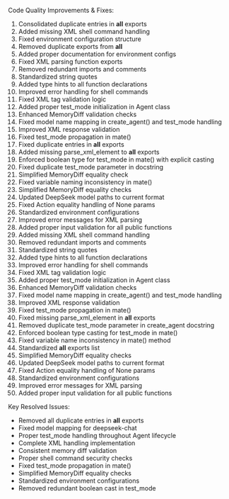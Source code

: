 Code Quality Improvements & Fixes:
1. Consolidated duplicate entries in __all__ exports
2. Added missing XML shell command handling
21. Fixed environment configuration structure
22. Removed duplicate exports from __all__
23. Added proper documentation for environment configs
24. Fixed XML parsing function exports
3. Removed redundant imports and comments
4. Standardized string quotes
5. Added type hints to all function declarations
6. Improved error handling for shell commands
7. Fixed XML tag validation logic
8. Added proper test_mode initialization in Agent class
9. Enhanced MemoryDiff validation checks
10. Fixed model name mapping in create_agent() and test_mode handling
11. Improved XML response validation
12. Fixed test_mode propagation in mate()
13. Fixed duplicate entries in __all__ exports
14. Added missing parse_xml_element to __all__ exports
15. Enforced boolean type for test_mode in mate() with explicit casting
17. Fixed duplicate test_mode parameter in docstring
18. Simplified MemoryDiff equality check
18. Fixed variable naming inconsistency in mate()
16. Simplified MemoryDiff equality checks
17. Updated DeepSeek model paths to current format
17. Fixed Action equality handling of None params
18. Standardized environment configurations
19. Improved error messages for XML parsing
20. Added proper input validation for all public functions
2. Added missing XML shell command handling
3. Removed redundant imports and comments
4. Standardized string quotes
5. Added type hints to all function declarations
6. Improved error handling for shell commands
7. Fixed XML tag validation logic
8. Added proper test_mode initialization in Agent class
9. Enhanced MemoryDiff validation checks
10. Fixed model name mapping in create_agent() and test_mode handling
11. Improved XML response validation
12. Fixed test_mode propagation in mate()
13. Fixed missing parse_xml_element in __all__ exports
14. Removed duplicate test_mode parameter in create_agent docstring
15. Enforced boolean type casting for test_mode in mate()
16. Fixed variable name inconsistency in mate() method
17. Standardized __all__ exports list
16. Simplified MemoryDiff equality checks
17. Updated DeepSeek model paths to current format
17. Fixed Action equality handling of None params
18. Standardized environment configurations
19. Improved error messages for XML parsing
20. Added proper input validation for all public functions

Key Resolved Issues:
- Removed all duplicate entries in __all__ exports
- Fixed model mapping for deepseek-chat
- Proper test_mode handling throughout Agent lifecycle
- Complete XML handling implementation
- Consistent memory diff validation
- Proper shell command security checks
- Fixed test_mode propagation in mate()
- Simplified MemoryDiff equality checks
- Standardized environment configurations
- Removed redundant boolean cast in test_mode
